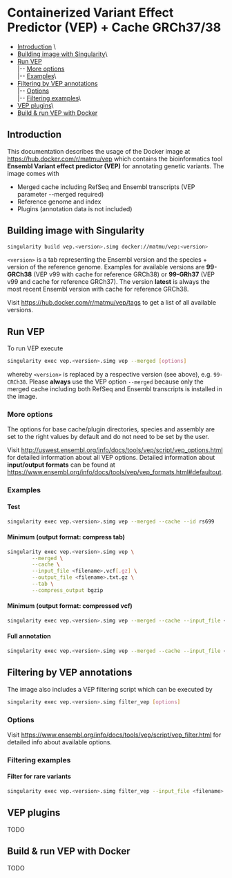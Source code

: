 # Containerized Variant Effect Predictor (VEP) + Cache GRCh37/38

+ [Introduction](#Introduction) \
+ [Building image with Singularity](#Building-image-with-Singularity)\
+ [Run VEP](#Run-VEP)\
|-- [More options](#More-options)\
|-- [Examples](#Examples)\
+ [Filtering by VEP annotations](#Filtering-by-VEP-annotations)\
|-- [Options](#Options)\
|-- [Filtering examples](#Filtering-examples)\
+ [VEP plugins](#VEP-plugins)\
+ [Build & run VEP with Docker](#Build-&-run-VEP-with-Docker)



## Introduction
This documentation describes the usage of the Docker image at https://hub.docker.com/r/matmu/vep which contains the bioinformatics tool **Ensembl Variant effect predictor (VEP)** for annotating genetic variants. The image comes with

* Merged cache including RefSeq and Ensembl transcripts (VEP parameter --merged required)
* Reference genome and index
* Plugins (annotation data is not included)


## Building image with Singularity
```bash
singularity build vep.<version>.simg docker://matmu/vep:<version>
```

`<version>` is a tab representing the Ensembl version and the species + version of the reference genome. Examples for available versions are **99-GRCh38** (VEP v99 with cache for reference GRCh38) or **99-GRh37** (VEP v99 and cache for reference GRCh37). The version **latest** is always the most recent Ensembl version with cache for reference GRCh38. 

Visit https://hub.docker.com/r/matmu/vep/tags to get a list of all available versions.


## Run VEP
To run VEP execute
```bash
singularity exec vep.<version>.simg vep --merged [options]
```
whereby `<version>` is replaced by a respective version (see above), e.g. `99-CRCh38`. Please **always** use the VEP option `--merged` because only the merged cache including both RefSeq and Ensembl transcripts is installed in the image. 

### More options
The options for base cache/plugin directories, species and assembly are set to the right values by default and do not need to be set by the user.

Visit http://uswest.ensembl.org/info/docs/tools/vep/script/vep_options.html for detailed information about all VEP options. Detailed information about **input/output formats** can be found at https://www.ensembl.org/info/docs/tools/vep/vep_formats.html#defaultout. 

### Examples

#### Test
```bash
singularity exec vep.<version>.simg vep --merged --cache --id rs699        
```

#### Minimum (output format: compress tab)
```bash
singularity exec vep.<version>.simg vep \
        --merged \
        --cache \
        --input_file <filename>.vcf[.gz] \
        --output_file <filename>.txt.gz \
        --tab \
        --compress_output bgzip
```


#### Minimum (output format: compressed vcf)
```bash
singularity exec vep.<version>.simg vep --merged --cache --input_file <filename>.vcf[.gz] --output_file <filename>.vcf.gz --compress_output bgzip
```

#### Full annotation
```bash
singularity exec vep.<version>.simg vep --merged --cache --input_file <filename>.vcf[.gz] --output_file <filename>.vcf.gz --compress_output bgzip --everything --nearest symbol        
```


## Filtering by VEP annotations
The image also includes a VEP filtering script which can be executed by
```bash
singularity exec vep.<version>.simg filter_vep [options]
```

### Options
Visit https://www.ensembl.org/info/docs/tools/vep/script/vep_filter.html for detailed info about available options.


### Filtering examples
#### Filter for rare variants
```bash
singularity exec vep.<version>.simg filter_vep --input_file <filename>.vcf --output_file <filename>.filtered.vcf --only_matched --filter "(IMPACT is HIGH or IMPACT is MODERATE or IMPACT is LOW) and (BIOTYPE is protein_coding) and ((PolyPhen > 0.446) or (SIFT < 0.05)) and (EUR_AF < 0.001 or gnomAD_NFE_AF < 0.001 or (not EUR_AF and not gnomAD_NFE_AF))" 
```


## VEP plugins
TODO


## Build & run VEP with Docker
TODO



